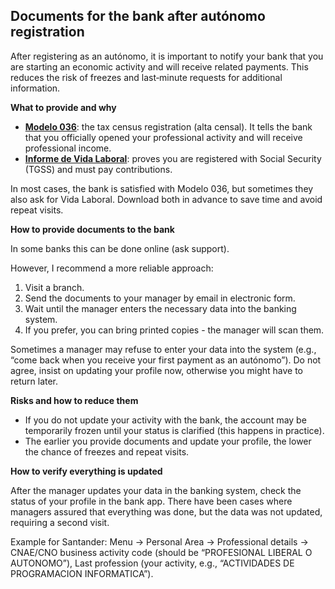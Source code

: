 ## Documents for the bank after autónomo registration

After registering as an autónomo, it is important to notify your bank that you are starting an economic activity and
will receive related payments. This reduces the risk of freezes and last‑minute requests for additional information.

**What to provide and why**

- [**Modelo 036**](#modelo-036): the tax census registration (alta censal). It tells the bank that you officially
  opened your professional activity and will receive professional income.
- [**Informe de Vida Laboral**](#vida-laboral): proves you are registered with Social Security (TGSS) and must pay
  contributions.

In most cases, the bank is satisfied with Modelo 036, but sometimes they also ask for Vida Laboral. Download both in
advance to save time and avoid repeat visits.

**How to provide documents to the bank**

In some banks this can be done online (ask support).

However, I recommend a more reliable approach:

1. Visit a branch.
2. Send the documents to your manager by email in electronic form.
3. Wait until the manager enters the necessary data into the banking system.
4. If you prefer, you can bring printed copies - the manager will scan them.

Sometimes a manager may refuse to enter your data into the system (e.g., “come back when you receive your first
payment as an autónomo”). Do not agree, insist on updating your profile now, otherwise you might have to return later.

**Risks and how to reduce them**

- If you do not update your activity with the bank, the account may be temporarily frozen until your status is
  clarified (this happens in practice).
- The earlier you provide documents and update your profile, the lower the chance of freezes and repeat visits.

**How to verify everything is updated**

After the manager updates your data in the banking system, check the status of your profile in the bank app. There have
been cases where managers assured that everything was done, but the data was not updated, requiring a second visit.

Example for Santander: Menu → Personal Area → Professional details → CNAE/CNO business activity code (should be
“PROFESIONAL LIBERAL O AUTONOMO”), Last profession (your activity, e.g., “ACTIVIDADES DE PROGRAMACION INFORMATICA”).
